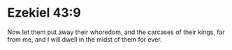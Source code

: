 # Ezekiel 43:9

Now let them put away their whoredom, and the carcases of their kings, far from me, and I will dwell in the midst of them for ever.